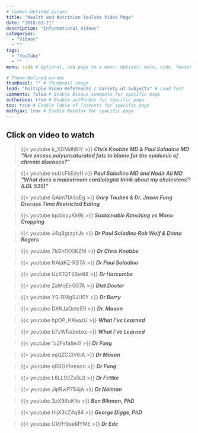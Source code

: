 ```yaml
---
# Common-Defined params
title: "Health and Nutrition YouTube Video Page"
date: "2018-03-21"
description: "Informational Videos"
categories:
  - "Videos"
  - ""
tags:
  - "YouTube"
  - ""
menu: side # Optional, add page to a menu. Options: main, side, footer

# Theme-Defined params
thumbnail: "" # Thumbnail image
lead: "Multiple Video References / Variety of Subjects" # Lead text
comments: false # Enable Disqus comments for specific page
authorbox: true # Enable authorbox for specific page
toc: true # Enable Table of Contents for specific page
mathjax: true # Enable MathJax for specific page
---
```


## Click on video to watch ##

>{{< youtube k_XDMdltRlY >}}
***Chris Knobbe MD & Paul Saladino MD "Are excess polyunsaturated fats to blame for the epidemic of chronic diseases?"***

>{{< youtube cuUcFkEdyfI >}}
***Paul Saladino MD and Nadir Ali MD "What does a mainstream cardiologist think about my cholesterol? (LDL 535)"***

>{{< youtube QAim7IASsEg >}}
***Gary Taubes & Dr. Jason Fung Discuss Time Restricted Eating***

>{{< youtube IqobkpyKk9k >}}
***Sustainable Ranching vs Mono Cropping***

>{{< youtube J4gBgrzytUs >}}
***Dr Paul Saladino Rob Wolf & Diana Rogers***

>{{< youtube 7kGnfXXIKZM >}}
***Dr Chris Knobbe***

>{{< youtube NAlaKZ-RSTA >}}
***Dr Paul Saladino***

>{{< youtube UzX1QTSSw88 >}}
***Dr Harcombe***

>{{< youtube ZaMqEirO57A >}}
***Diet Doctor***

>{{< youtube Y0-RMgSJU0Y >}}
***Dr Berry***

>{{< youtube DXKJaQeteE0 >}}
***Dr. Mason***

>{{< youtube hpOP_HKeazU >}}
***What I've Learned***

>{{< youtube b7zWNabebxs >}}
***What I've Learned***

>{{< youtube 1a2Fsfa8e4I >}}
***Dr Fung***

>{{< youtube mjQZCCiV6iA >}}
***Dr Mason***

>{{< youtube q8BGYhreaco >}}
***Dr Fung***

>{{< youtube L6LL92Zs5L0 >}}
***Dr Fettke***

>{{< youtube JipRwP754jA >}}
***Dr Naiman***

>{{< youtube 3zX3tfuKIlo >}}
***Ben Bikman, PhD***

>{{< youtube fnjX3cZ4q84 >}}
***George Diggs, PhD***

>{{< youtube UR7H9xeMYME >}}
***Dr Ede***
